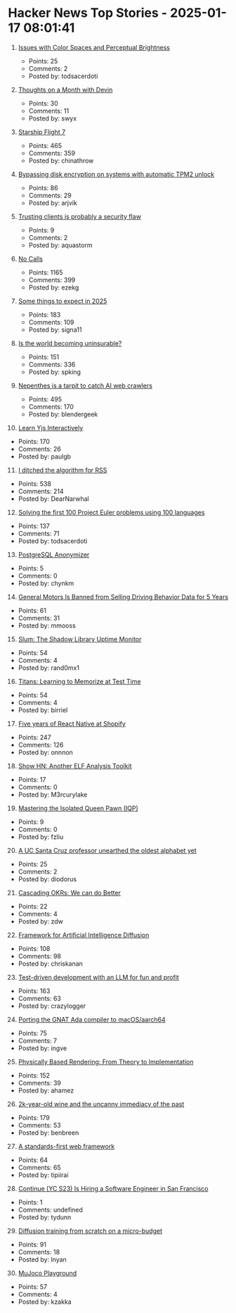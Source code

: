 # Hacker News Top Stories - 2025-01-17 08:01:41

1. [Issues with Color Spaces and Perceptual Brightness](https://johnaustin.io/articles/2025/issues-with-cielab-and-perceptual-brightness)
   - Points: 25
   - Comments: 2
   - Posted by: todsacerdoti

2. [Thoughts on a Month with Devin](https://www.answer.ai/posts/2025-01-08-devin.html)
   - Points: 30
   - Comments: 11
   - Posted by: swyx

3. [Starship Flight 7](https://www.spacex.com/launches/mission/?missionId=starship-flight-7?submit)
   - Points: 465
   - Comments: 359
   - Posted by: chinathrow

4. [Bypassing disk encryption on systems with automatic TPM2 unlock](https://oddlama.org/blog/bypassing-disk-encryption-with-tpm2-unlock/)
   - Points: 86
   - Comments: 29
   - Posted by: arjvik

5. [Trusting clients is probably a security flaw](https://liberda.nl/weblog/trust-no-client/)
   - Points: 9
   - Comments: 2
   - Posted by: aquastorm

6. [No Calls](https://keygen.sh/blog/no-calls/)
   - Points: 1165
   - Comments: 399
   - Posted by: ezekg

7. [Some things to expect in 2025](https://lwn.net/Articles/1003780/)
   - Points: 183
   - Comments: 109
   - Posted by: signa11

8. [Is the world becoming uninsurable?](https://charleshughsmith.substack.com/p/is-the-world-becoming-uninsurable)
   - Points: 151
   - Comments: 336
   - Posted by: spking

9. [Nepenthes is a tarpit to catch AI web crawlers](https://zadzmo.org/code/nepenthes/)
   - Points: 495
   - Comments: 170
   - Posted by: blendergeek

10. [Learn Yjs Interactively](https://learn.yjs.dev/)
   - Points: 170
   - Comments: 26
   - Posted by: paulgb

11. [I ditched the algorithm for RSS](https://joeyehand.com/blog/2025/01/15/i-ditched-the-algorithm-for-rssand-you-should-too/)
   - Points: 538
   - Comments: 214
   - Posted by: DearNarwhal

12. [Solving the first 100 Project Euler problems using 100 languages](https://github.com/jaredkrinke/100-languages)
   - Points: 137
   - Comments: 71
   - Posted by: todsacerdoti

13. [PostgreSQL Anonymizer](https://postgresql-anonymizer.readthedocs.io/en/stable/)
   - Points: 5
   - Comments: 0
   - Posted by: chynkm

14. [General Motors Is Banned from Selling Driving Behavior Data for 5 Years](https://www.nytimes.com/2025/01/16/technology/general-motors-driving-data-settlement.html)
   - Points: 61
   - Comments: 31
   - Posted by: mmooss

15. [Slum: The Shadow Library Uptime Monitor](https://open-slum.org/)
   - Points: 54
   - Comments: 4
   - Posted by: rand0mx1

16. [Titans: Learning to Memorize at Test Time](https://arxiv.org/abs/2501.00663)
   - Points: 54
   - Comments: 4
   - Posted by: birriel

17. [Five years of React Native at Shopify](https://shopify.engineering/five-years-of-react-native-at-shopify)
   - Points: 247
   - Comments: 126
   - Posted by: onnnon

18. [Show HN: Another ELF Analysis Toolkit](https://github.com/M3rcuryLake/Nyxelf)
   - Points: 17
   - Comments: 0
   - Posted by: M3rcurylake

19. [Mastering the Isolated Queen Pawn (IQP)](https://lichess.org/@/hari2209/blog/mastering-the-isolated-queen-pawn-iqp-an-in-depth-guide/0qxcMAbV)
   - Points: 9
   - Comments: 0
   - Posted by: fzliu

20. [A UC Santa Cruz professor unearthed the oldest alphabet yet](https://www.universityofcalifornia.edu/news/how-uc-santa-cruz-professor-unearthed-oldest-alphabet-yet)
   - Points: 25
   - Comments: 2
   - Posted by: diodorus

21. [Cascading OKRs: We can do Better](https://jessitron.com/2025/01/12/cascading-okrs-we-can-do-better/)
   - Points: 22
   - Comments: 4
   - Posted by: zdw

22. [Framework for Artificial Intelligence Diffusion](https://www.federalregister.gov/documents/2025/01/15/2025-00636/framework-for-artificial-intelligence-diffusion)
   - Points: 108
   - Comments: 98
   - Posted by: chriskanan

23. [Test-driven development with an LLM for fun and profit](https://blog.yfzhou.fyi/posts/tdd-llm/)
   - Points: 163
   - Comments: 63
   - Posted by: crazylogger

24. [Porting the GNAT Ada compiler to macOS/aarch64](https://briancallahan.net/blog/20250112.html)
   - Points: 75
   - Comments: 7
   - Posted by: ingve

25. [Physically Based Rendering: From Theory to Implementation](https://pbr-book.org)
   - Points: 152
   - Comments: 39
   - Posted by: ahamez

26. [2k-year-old wine and the uncanny immediacy of the past](https://resobscura.substack.com/p/2000-year-old-wine-and-the-uncanny)
   - Points: 179
   - Comments: 53
   - Posted by: benbreen

27. [A standards-first web framework](https://nuejs.org/blog/standards-first-web-framework/)
   - Points: 64
   - Comments: 65
   - Posted by: tipiirai

28. [Continue (YC S23) Is Hiring a Software Engineer in San Francisco](https://www.ycombinator.com/companies/continue/jobs/smcxRnM-software-engineer)
   - Points: 1
   - Comments: undefined
   - Posted by: tydunn

29. [Diffusion training from scratch on a micro-budget](https://github.com/SonyResearch/micro_diffusion)
   - Points: 91
   - Comments: 18
   - Posted by: lnyan

30. [MuJoco Playground](https://playground.mujoco.org/)
   - Points: 57
   - Comments: 4
   - Posted by: kzakka

